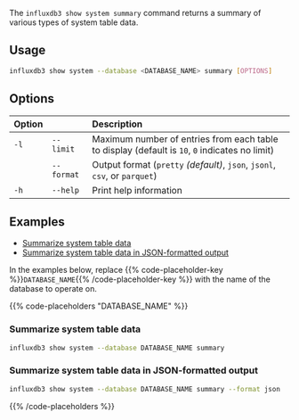 
The `influxdb3 show system summary` command returns a summary of various types of
system table data.

## Usage

<!--pytest.mark.skip-->

```bash
influxdb3 show system --database <DATABASE_NAME> summary [OPTIONS]
```

## Options

| Option |            | Description                                                                                    |
| :----- | :--------- | :--------------------------------------------------------------------------------------------- |
| `-l`   | `--limit`  | Maximum number of entries from each table to display (default is `10`, `0` indicates no limit) |
|        | `--format` | Output format (`pretty` _(default)_, `json`, `jsonl`, `csv`, or `parquet`)                      |
| `-h`   | `--help`   | Print help information                                                                         |

## Examples

- [Summarize system table data](#summarize-system-table-data)
- [Summarize system table data in JSON-formatted output](#summarize-system-table-data-in-json-formatted-output)

In the examples below, replace
{{% code-placeholder-key %}}`DATABASE_NAME`{{% /code-placeholder-key %}} with
the name of the database to operate on.

{{% code-placeholders "DATABASE_NAME" %}}

### Summarize system table data

<!--pytest.mark.skip-->

```bash
influxdb3 show system --database DATABASE_NAME summary
```

### Summarize system table data in JSON-formatted output

<!--pytest.mark.skip-->

```bash
influxdb3 show system --database DATABASE_NAME summary --format json
```

{{% /code-placeholders %}}
